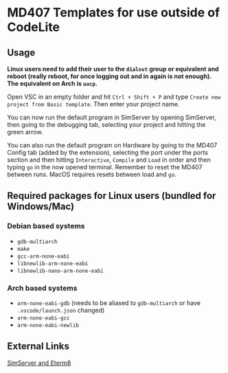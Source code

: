 # MD407 Templates for use outside of CodeLite

## Usage

**Linux users need to add their user to the `dialout` group or equivalent and reboot (really reboot, for once logging out and in again is not enough). The equivalent on Arch is `uucp`.**

Open VSC in an empty folder and hit `Ctrl + Shift + P` and type `Create new project from Basic template`. Then enter your project name.

You can now run the default program in SimServer by opening SimServer, then going to the debugging tab, selecting your project and hitting the green arrow.

You can also run the default program on Hardware by going to the MD407 Config tab (added by the extension), selecting the port under the ports section and then hitting `Interactive`, `Compile` and `Load` in order and then typing `go` in the now opened terminal. Remember to reset the MD407 between runs. MacOS requires resets between load and `go`.

## Required packages for Linux users (bundled for Windows/Mac)

### Debian based systems

* `gdb-multiarch`
* `make`
* `gcc-arm-none-eabi`
* `libnewlib-arm-none-eabi`
* `libnewlib-nano-arm-none-eabi`

### Arch based systems

* `arm-none-eabi-gdb` (needs to be aliased to `gdb-multiarch` or have `.vscode/launch.json` changed)
* `arm-none-eabi-gcc`
* `arm-none-eabi-newlib`

## External Links

[SimServer and Eterm8](http://gbgmv.se/studies.html#machprog)
